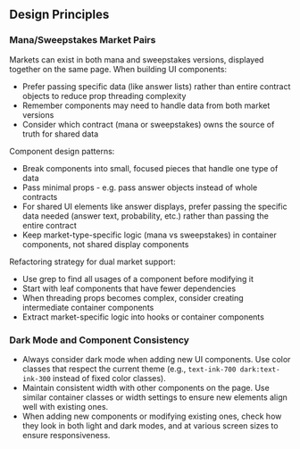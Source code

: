 ## Design Principles

### Mana/Sweepstakes Market Pairs

Markets can exist in both mana and sweepstakes versions, displayed together on the same page. When building UI components:

- Prefer passing specific data (like answer lists) rather than entire contract objects to reduce prop threading complexity
- Remember components may need to handle data from both market versions
- Consider which contract (mana or sweepstakes) owns the source of truth for shared data

Component design patterns:

- Break components into small, focused pieces that handle one type of data
- Pass minimal props - e.g. pass answer objects instead of whole contracts
- For shared UI elements like answer displays, prefer passing the specific data needed (answer text, probability, etc.) rather than passing the entire contract
- Keep market-type-specific logic (mana vs sweepstakes) in container components, not shared display components

Refactoring strategy for dual market support:

- Use grep to find all usages of a component before modifying it
- Start with leaf components that have fewer dependencies
- When threading props becomes complex, consider creating intermediate container components
- Extract market-specific logic into hooks or container components

### Dark Mode and Component Consistency

- Always consider dark mode when adding new UI components. Use color classes that respect the current theme (e.g., `text-ink-700 dark:text-ink-300` instead of fixed color classes).
- Maintain consistent width with other components on the page. Use similar container classes or width settings to ensure new elements align well with existing ones.
- When adding new components or modifying existing ones, check how they look in both light and dark modes, and at various screen sizes to ensure responsiveness.
